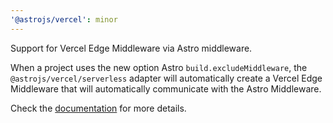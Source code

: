 ```yaml
---
'@astrojs/vercel': minor
---
```


Support for Vercel Edge Middleware via Astro middleware.

When a project uses the new option Astro `build.excludeMiddleware`, the 
`@astrojs/vercel/serverless` adapter will automatically create a Vercel Edge Middleware
that will automatically communicate with the Astro Middleware.

Check the [documentation](https://github.com/withastro/astro/blob/main/packages/integrations/vercel/README.md##vercel-edge-middleware-with-astro-middleware) for more details.
